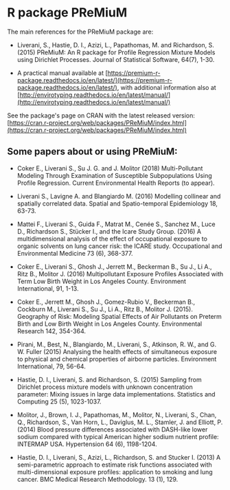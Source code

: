 # R package PReMiuM

The main references for the PReMiuM package are: 

- Liverani, S., Hastie, D. I., Azizi, L., Papathomas, M. and Richardson, S. (2015) PReMiuM: An
R package for Profile Regression Mixture Models using Dirichlet Processes. Journal of
Statistical Software, 64(7), 1-30.

- A practical manual available at [https://premium-r-package.readthedocs.io/en/latest/](https://premium-r-package.readthedocs.io/en/latest/), with additional information also at  [http://envirotyping.readthedocs.io/en/latest/manual/](http://envirotyping.readthedocs.io/en/latest/manual/) 

See the package's page on CRAN with the latest released version: [https://cran.r-project.org/web/packages/PReMiuM/index.html](https://cran.r-project.org/web/packages/PReMiuM/index.html)


## Some papers about or using PReMiuM:

- Coker E., Liverani S., Su J. G. and J. Molitor (2018) Multi-Pollutant Modeling Through
Examination of Susceptible Subpopulations Using Profile Regression. Current Environmental
Health Reports (to appear).

- Liverani S., Lavigne A. and Blangiardo M. (2016) Modelling collinear and spatially correlated
data. Spatial and Spatio-temporal Epidemiology 18, 63-73.

- Mattei F., Liverani S., Guida F., Matrat M., Cenée S., Sanchez M., Luce D., Richardson S.,
Stücker I., and the Icare Study Group. (2016) A multidimensional analysis of the effect of
occupational exposure to organic solvents on lung cancer risk: the ICARE study. Occupational
and Environmental Medicine 73 (6), 368-377.

- Coker E., Liverani S., Ghosh J., Jerrett M., Beckerman B., Su J., Li A., Ritz B., Molitor J. (2016)
Multipollutant Exposure Profiles Associated with Term Low Birth Weight in Los Angeles County.
Environment International, 91, 1-13.

- Coker E., Jerrett M., Ghosh J., Gomez-Rubio V., Beckerman B., Cockburn M., Liverani S., Su
J., Li A., Ritz B., Molitor J. (2015). Geography of Risk: Modeling Spatial Effects of Air Pollutants
on Preterm Birth and Low Birth Weight in Los Angeles County. Environmental Research 142,
354-364.

- Pirani, M., Best, N., Blangiardo, M., Liverani, S., Atkinson, R. W., and G. W. Fuller (2015)
Analysing the health effects of simultaneous exposure to physical and chemical properties of
airborne particles. Environment International, 79, 56-64.

- Hastie, D. I., Liverani, S. and Richardson, S. (2015) Sampling from Dirichlet process mixture
models with unknown concentration parameter: Mixing issues in large data implementations.
Statistics and Computing 25 (5), 1023-1037.

- Molitor, J., Brown, I. J., Papathomas, M., Molitor, N., Liverani, S., Chan, Q., Richardson, S., Van
Horn, L., Daviglus, M. L., Stamler, J. and Elliott, P. (2014) Blood pressure differences associated
with DASH-like lower sodium compared with typical American higher sodium nutrient profile:
INTERMAP USA. Hypertension 64 (6), 1198-1204.

- Hastie, D. I., Liverani, S., Azizi, L., Richardson, S. and Stucker I. (2013) A semi-parametric
approach to estimate risk functions associated with multi-dimensional exposure profiles:
application to smoking and lung cancer. BMC Medical Research Methodology. 13 (1), 129.


